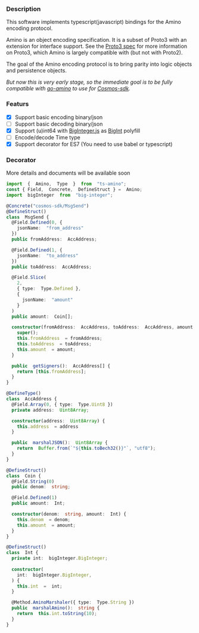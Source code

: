 ### Description
This software implements typescript(javascript) bindings for the Amino encoding protocol.

Amino is an object encoding specification. It is a subset of Proto3 with
an extension for interface support.  See the [Proto3 spec](https://developers.google.com/protocol-buffers/docs/proto3)
for more information on Proto3, which Amino is largely compatible with (but not with Proto2).

The goal of the Amino encoding protocol is to bring parity into logic objects
and persistence objects.

*But  now this is very early stage, so the immediate goal is to be fully compatible with [go-amino]([https://github.com/tendermint/go-amino](https://github.com/tendermint/go-amino)) to use for [Cosmos-sdk]([https://github.com/cosmos/cosmos-sdk](https://github.com/cosmos/cosmos-sdk)).*

### Featurs
- [x] Support basic encoding binary/json
- [ ] Support basic decoding binary/json
- [x] Support (u)int64 with [BigInteger.js]([https://github.com/peterolson/BigInteger.js](https://github.com/peterolson/BigInteger.js)) as [BigInt]([https://developer.mozilla.org/en-US/docs/Web/JavaScript/Reference/Global_Objects/BigInt](https://developer.mozilla.org/en-US/docs/Web/JavaScript/Reference/Global_Objects/BigInt)) polyfill
- [ ] Encode/decode Time type
- [x] Support decorator for ES7 (You need to use babel or typescript) 

### Decorator
More  details and documents will be available  soon
```typescript
import  {  Amino,  Type  }  from  "ts-amino";
const { Field,  Concrete,  DefineStruct } =  Amino;
import  bigInteger  from  "big-integer";

@Concrete("cosmos-sdk/MsgSend")
@DefineStruct()
class  MsgSend {
  @Field.Defined(0, {
    jsonName:  "from_address"
  })
  public fromAddress:  AccAddress;

  @Field.Defined(1, {
    jsonName:  "to_address"
  })
  public toAddress:  AccAddress;

  @Field.Slice(
    2,
    { type:  Type.Defined },
    {
      jsonName:  "amount"
    }
  )
  public amount:  Coin[];

  constructor(fromAddress:  AccAddress, toAddress:  AccAddress, amount:  Coin[]) {
    super();
    this.fromAddress  = fromAddress;
    this.toAddress  = toAddress;
    this.amount  = amount;
  }

  public  getSigners():  AccAddress[] {
    return [this.fromAddress];
  }
}

@DefineType()
class  AccAddress {
  @Field.Array(0, { type:  Type.Uint8 })
  private address:  Uint8Array;

  constructor(address:  Uint8Array) {
    this.address  = address
  }

  public  marshalJSON():  Uint8Array {
    return  Buffer.from(`"${this.toBech32()}"`, "utf8");
  }
}

@DefineStruct()
class  Coin {
  @Field.String(0)
  public denom:  string;

  @Field.Defined(1)
  public amount:  Int;

  constructor(denom:  string, amount:  Int) {
    this.denom  = denom;
    this.amount  = amount;
  }
}

@DefineStruct()
class  Int {
  private int:  bigInteger.BigInteger;
  
  constructor(
    int:  bigInteger.BigInteger,
  ) {
    this.int  =  int;
  }

  @Method.AminoMarshaler({ type:  Type.String })
  public  marshalAmino():  string {
    return  this.int.toString(10);
  }
}
```
